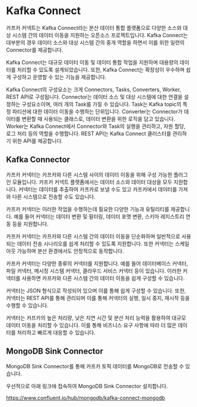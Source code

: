 # Kafka Connect
카프카 커넥트는 Kafka Connect라는 분산 데이터 통합 플랫폼으로 다양한 소스와 대상 시스템 간의 데이터 이동을 지원하는 오픈소스 프로젝트입니다. Kafka Connect는 대부분의 경우 데이터 소스와 대상 시스템 간의 중개 역할을 하면서 이를 위한 일련의 Connector를 제공합니다.

Kafka Connect는 대규모 데이터 이동 및 데이터 통합 작업을 지원하며 대용량의 데이터를 처리할 수 있도록 설계되었습니다. 또한, Kafka Connect는 확장성이 우수하며 쉽게 구성하고 운영할 수 있는 기능을 제공합니다.

Kafka Connect의 구성요소는 크게 Connectors, Tasks, Converters, Worker, REST API로 구성됩니다. Connector는 데이터 소스 및 대상 시스템에 대한 연결을 설정하는 구성요소이며, 여러 개의 Task를 가질 수 있습니다. Task는 Kafka topic의 특정 파티션에 대한 데이터 이동을 수행하는 단위입니다. Converter는 Connector가 데이터를 변환할 때 사용되는 클래스로, 데이터 변환을 위한 로직을 담고 있습니다. Worker는 Kafka Connect에서 Connector와 Task의 실행을 관리하고, 자원 할당, 로그 처리 등의 역할을 수행합니다. REST API는 Kafka Connect 클러스터를 관리하기 위한 API를 제공합니다.

## Kafka Connector
카프카 커넥터는 카프카와 다른 시스템 사이의 데이터 이동을 위해 구성 가능한 플러그인 모듈입니다. 카프카 커넥트 플랫폼에서는 데이터 소스와 데이터 대상을 모두 지원합니다. 커넥터는 데이터를 추출하여 카프카로 보낼 수도 있고 카프카에서 데이터를 가져와 다른 시스템으로 전송할 수도 있습니다.

카프카 커넥터는 이러한 작업을 수행하는데 필요한 다양한 기능과 유틸리티를 제공합니다. 예를 들어 커넥터는 데이터 변환 및 필터링, 데이터 포맷 변환, 스키마 레지스트리 연동 등을 지원합니다.

카프카 커넥터는 카프카와 다른 시스템 간의 데이터 이동을 단순화하며 일반적으로 사용되는 데이터 전송 시나리오를 쉽게 처리할 수 있도록 지원합니다. 또한 커넥터는 스케일 아웃 가능하며 분산 환경에서도 안정적으로 동작합니다.

카프카 커넥터는 다양한 종류의 커넥터를 지원합니다. 예를 들어 데이터베이스 커넥터, 파일 커넥터, 메시징 시스템 커넥터, 클라우드 서비스 커넥터 등이 있습니다. 이러한 커넥터를 사용하면 카프카와 다른 시스템 간의 데이터 이동을 쉽게 구성할 수 있습니다.

커넥터는 JSON 형식으로 작성되어 있으며 이를 통해 쉽게 구성할 수 있습니다. 또한, 커넥터는 REST API를 통해 관리되며 이를 통해 커넥터의 실행, 일시 중지, 재시작 등을 수행할 수 있습니다.

커넥터는 카프카의 높은 처리량, 낮은 지연 시간 및 분산 처리 능력을 활용하여 대규모 데이터 이동을 처리할 수 있습니다. 이를 통해 비즈니스 요구 사항에 따라 더 많은 데이터를 처리하고 빠르게 대응할 수 있습니다.

## MongoDB Sink Connector
MongoDB Sink Connector를 통해 카프카 토픽 데이터를 MongoDB로 전송할 수 있습니다.

우선적으로 아래 링크에 접속하여 MongoDB Sink Connector 설치합니다.

https://www.confluent.io/hub/mongodb/kafka-connect-mongodb

